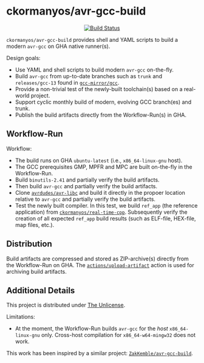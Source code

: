 ckormanyos/avr-gcc-build
==================

<p align="center">
    <a href="https://github.com/ckormanyos/avr-gcc-build/actions">
        <img src="https://github.com/ckormanyos/avr-gcc-build/actions/workflows/avr-gcc-build.yml/badge.svg" alt="Build Status"></a>
</p>

`ckormanyos/avr-gcc-build` provides shell and YAML scripts to build a modern `avr-gcc`
on GHA native runner(s).

Design goals:
  - Use YAML and shell scripts to build modern `avr-gcc` on-the-fly.
  - Build `avr-gcc` from up-to-date branches such as `trunk` and `releases/gcc-13` found in [`gcc-mirror/gcc`](https://github.com/gcc-mirror/gcc).
  - Provide a non-trivial test of the newly-built toolchain(s) based on a real-world project.
  - Support cyclic monthly build of modern, evolving GCC branch(es) and trunk.
  - Publish the build artifacts directly from the Workflow-Run(s) in GHA.

## Workflow-Run

Workflow:
  - The build runs on GHA `ubuntu-latest` (i.e., `x86_64-linux-gnu` host).
  - The GCC prerequisites GMP, MPFR and MPC are built on-the-fly in the Workflow-Run.
  - Build `binutils-2.41` and partially verify the build artifacts.
  - Then build `avr-gcc` and partially verify the build artifacts.
  - Clone [`avrdudes/avr-libc`](https://github.com/avrdudes/avr-libc) and build it directly in the propoer location relative to `avr-gcc` and partially verify the build artifacts.
  - Test the newly built compiler. In this test, we build `ref_app` (the reference application) from [`ckormanyos/real-time-cpp`](https://github.com/ckormanyos). Subsequently verify the creation of all expected `ref_app` build results (such as ELF-file, HEX-file, map files, etc.).

## Distribution

Build artifacts are compressed and stored as ZIP-archive(s)
directly from the Workflow-Run on GHA.
The [`actions/upload-artifact`](https://github.com/actions/upload-artifact) action
is used for archiving build artifacts.

## Additional Details

This project is distributed under [The Unlicense](./LICENSE).

Limitations:
  - At the moment, the Workflow-Run builds `avr-gcc` for the _host_ `x86_64-linux-gnu` only. Cross-host compilation for `x86_64-w64-mingw32` does not work.

This work has been inspired by a similar project: [`ZakKemble/avr-gcc-build`](https://github.com/ZakKemble/avr-gcc-build).
